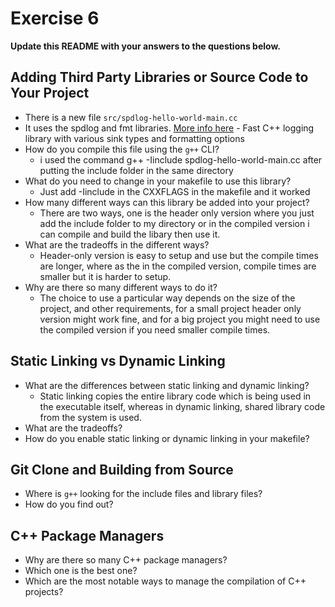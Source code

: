 # Exercise 6

**Update this README with your answers to the questions below.**

## Adding Third Party Libraries or Source Code to Your Project

- There is a new file `src/spdlog-hello-world-main.cc`
- It uses the spdlog and fmt libraries. 
  [More info here](https://github.com/gabime/spdlog) - Fast C++ logging 
  library with various sink types and formatting options
- How do you compile this file using the `g++` CLI?
  - i used the command g++ -Iinclude spdlog-hello-world-main.cc after putting the include folder in the same directory
- What do you need to change in your makefile to use this library?
  - Just add -Iinclude in the CXXFLAGS in the makefile and it worked
- How many different ways can this library be added into your project?
  - There are two ways, one is the header only version where you just add the include folder to my directory or in the compiled version i can compile and build the libary then use it.
- What are the tradeoffs in the different ways?
  - Header-only version is easy to setup and use but the compile times are longer, where as the in the compiled version, compile times are smaller but it is harder to setup.
- Why are there so many different ways to do it?
  - The choice to use a particular way depends on the size of the project, and other requirements, for a small project header only version might work fine, and for a big project you might need to use the compiled version if you need smaller compile times.
  
## Static Linking vs Dynamic Linking

- What are the differences between static linking and dynamic linking?
  - Static linking copies the entire library code which is being used in the executable itself, whereas in dynamic linking, shared library code from the system is used.
- What are the tradeoffs?
- How do you enable static linking or dynamic linking in your makefile?

## Git Clone and Building from Source

- Where is `g++` looking for the include files and library files?
- How do you find out?

## C++ Package Managers

- Why are there so many C++ package managers?
- Which one is the best one?
- Which are the most notable ways to manage the compilation of C++ projects?